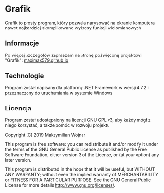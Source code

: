 # Grafik
Grafik to prosty program, który pozwala narysować na ekranie komputera nawet najbardziej skomplikowane wykresy funkcji wielomianowych

## Informacje

Po więcej szczegółów zapraszam na stronę poświęconą projektowi "Grafik": [maximax579.github.io](https://maximax579.github.io)

## Technologie

Program został napisany dla platformy .NET Framework w wersji 4.7.2 i przeznaczony do uruchamiania w systemie Windows

## Licencja

Program został udostępniony na licencji GNU GPL v3, aby każdy mógł z niego korzystać, a także pomóc w rozwoju projektu

Copyright (C) 2019 Maksymilian Wojnar

This program is free software: you can redistribute it and/or modify
it under the terms of the GNU General Public License as published by
the Free Software Foundation, either version 3 of the License, or
(at your option) any later version.

This program is distributed in the hope that it will be useful,
but WITHOUT ANY WARRANTY; without even the implied warranty of
MERCHANTABILITY or FITNESS FOR A PARTICULAR PURPOSE.  See the
GNU General Public License for more details <http://www.gnu.org/licenses/>.
